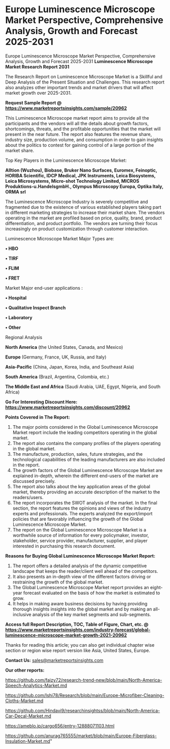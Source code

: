 # Europe Luminescence Microscope Market Perspective, Comprehensive Analysis, Growth and Forecast 2025-2031
 Europe Luminescence Microscope Market Perspective, Comprehensive Analysis, Growth and Forecast 2025-2031
<strong>Luminescence Microscope Market Research Report 2031</strong>

The Research Report on Luminescence Microscope Market is a Skillful and Deep Analysis of the Present Situation and Challenges. This research report also analyzes other important trends and market drivers that will affect market growth over 2025-2031.

<strong>Request Sample Report @ <a href=https://www.marketreportsinsights.com/sample/20962>https://www.marketreportsinsights.com/sample/20962</a></strong>

This Luminescence Microscope market report aims to provide all the participants and the vendors will all the details about growth factors, shortcomings, threats, and the profitable opportunities that the market will present in the near future. The report also features the revenue share, industry size, production volume, and consumption in order to gain insights about the politics to contest for gaining control of a large portion of the market share.

Top Key Players in the Luminescence Microscope Market:

<strong>Alltion (Wuzhou), Biobase, Bruker Nano Surfaces, Euromex, Feinoptic, HORIBA Scientific, IDCP Medical, JPK Instruments, Leica Biosystems, Leica Microsystems, Micro-shot Technology Limited, MICROS Produktions-u.HandelsgmbH., Olympus Microscopy Europa, Optika Italy, ORMA srl</strong>

The Luminescence Microscope Industry is severely competitive and fragmented due to the existence of various established players taking part in different marketing strategies to increase their market share. The vendors operating in the market are profiled based on price, quality, brand, product differentiation, and product portfolio. The vendors are turning their focus increasingly on product customization through customer interaction.

Luminescence Microscope Market Major Types are:

<strong>• HBO

• TIRF

• FLIM

• FRET</strong>

Market Major end-user applications :

<strong>• Hospital

• Qualitative Inspect Branch

• Laboratory

• Other</strong>

Regional Analysis

</u><strong><b>North America</b></strong> (the United States, Canada, and Mexico)

<strong><b>Europe </b></strong>(Germany, France, UK, Russia, and Italy)

<strong><b>Asia-Pacific</b></strong> (China, Japan, Korea, India, and Southeast Asia)

<strong><b>South America</b></strong> (Brazil, Argentina, Colombia, etc.)

<strong><b>The Middle East and Africa</b></strong> (Saudi Arabia, UAE, Egypt, Nigeria, and South Africa)

<strong>Go For Interesting Discount Here: <a href=https://www.marketreportsinsights.com/discount/20962>https://www.marketreportsinsights.com/discount/20962</a></strong>

<strong>Points Covered in The Report:</strong>
<ol>
  <li>The major points considered in the Global Luminescence Microscope Market report include the leading competitors operating in the global market.</li>
  <li>The report also contains the company profiles of the players operating in the global market.</li>
  <li>The manufacture, production, sales, future strategies, and the technological capabilities of the leading manufacturers are also included in the report.</li>
  <li>The growth factors of the Global Luminescence Microscope Market are explained in-depth, wherein the different end-users of the market are discussed precisely.</li>
  <li>The report also talks about the key application areas of the global market, thereby providing an accurate description of the market to the readers/users.</li>
  <li>The report incorporates the SWOT analysis of the market. In the final section, the report features the opinions and views of the industry experts and professionals. The experts analyzed the export/import policies that are favorably influencing the growth of the Global Luminescence Microscope Market.</li>
  <li>The report on the Global Luminescence Microscope Market is a worthwhile source of information for every policymaker, investor, stakeholder, service provider, manufacturer, supplier, and player interested in purchasing this research document.</li>
</ol>
<strong>Reasons for Buying Global Luminescence Microscope Market Report:</strong>

<ol>
  <li>The report offers a detailed analysis of the dynamic competitive landscape that keeps the reader/client well ahead of the competitors.</li>
  <li>It also presents an in-depth view of the different factors driving or restraining the growth of the global market.</li>
  <li>The Global Luminescence Microscope Market report provides an eight-year forecast evaluated on the basis of how the market is estimated to grow.</li>
  <li>It helps in making aware business decisions by having providing thorough insights insights into the global market and by making an all-inclusive analysis of the key market segments and sub-segments.</li>
</ol>
<strong>Access full Report Description, TOC, Table of Figure, Chart, etc. @ <a href=https://www.marketreportsinsights.com/industry-forecast/global-luminescence-microscope-market-growth-2021-20962>https://www.marketreportsinsights.com/industry-forecast/global-luminescence-microscope-market-growth-2021-20962</a></strong>


Thanks for reading this article; you can also get individual chapter wise section or region wise report version like Asia, United States, Europe.

<strong>Contact Us:</strong>
sales@marketreportsinsights.com

<strong>Our other reports:</strong>

<a href=https://github.com/faizy72/research-trend-new/blob/main/North-America-Speech-Analytics-Market.md>https://github.com/faizy72/research-trend-new/blob/main/North-America-Speech-Analytics-Market.md</a>

<a href=https://github.com/Ishi78/Research/blob/main/Europe-Microfiber-Cleaning-Cloths-Market.md>https://github.com/Ishi78/Research/blob/main/Europe-Microfiber-Cleaning-Cloths-Market.md</a>

<a href=https://github.com/Hindavi9/researchinsightss/blob/main/North-America-Car-Decal-Market.md>https://github.com/Hindavi9/researchinsightss/blob/main/North-America-Car-Decal-Market.md</a>

<a href=https://ameblo.jp/cargo656/entry-12888071103.html>https://ameblo.jp/cargo656/entry-12888071103.html</a>

<a href=https://github.com/anurag765555/market/blob/main/Europe-Fiberglass-Insulation-Market.md>https://github.com/anurag765555/market/blob/main/Europe-Fiberglass-Insulation-Market.md</a>"
